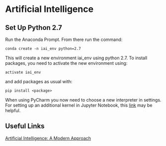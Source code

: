 # Artificial Intelligence

## Set Up Python 2.7
Run the Anaconda Prompt. From there run the command:

```
conda create -n iai_env python=2.7
```

This will create a new environment iai_env using python 2.7. To install packages, you need to activate the new environment using:

```
activate iai_env
```

and add packages as usual with:

```
pip install <package>
```

When using PyCharm you now need to choose a new interpreter in settings. For setting up an additional kernel in Jupyter Notebook, this [link](https://github.com/jupyter/jupyter/issues/71 "Link to Forum") may be helpful.

## Useful Links
[Artificial Intelligence: A Modern Approach](http://web.cecs.pdx.edu/~mperkows/CLASS_479/2017_ZZ_00/02__GOOD_Russel=Norvig=Artificial%20Intelligence%20A%20Modern%20Approach%20(3rd%20Edition).pdf "Link to PDF")
